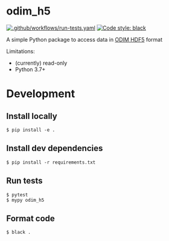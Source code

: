 # odim_h5

[![.github/workflows/run-tests.yaml](https://github.com/inbo/odim_h5/actions/workflows/run-tests.yaml/badge.svg)](https://github.com/inbo/odim_h5/actions/workflows/run-tests.yaml)
[![Code style: black](https://img.shields.io/badge/code%20style-black-000000.svg)](https://github.com/psf/black)

A simple Python package to access data in [ODIM HDF5](https://www.eumetnet.eu/wp-content/uploads/2019/01/ODIM_H5_v23.pdf) format 

Limitations:

- (currently) read-only
- Python 3.7+

# Development

## Install locally

    $ pip install -e .

## Install dev dependencies

    $ pip install -r requirements.txt

## Run tests

    $ pytest
    $ mypy odim_h5

## Format code

    $ black .

